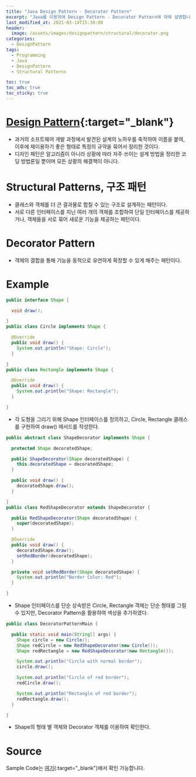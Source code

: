 ```yaml
---
title: "Java Design Pattern - Decorator Pattern"
excerpt: "Java를 이용하여 Design Pattern - Decorator Pattern에 대해 설명합니다."
last_modified_at: 2021-03-14T15:30:00
header:
  image: /assets/images/designpattern/structural/decorator.png
categories:
  - DesignPattern
tags:
  - Programming
  - Java
  - DesignPattern
  - Structural Patterns

toc: true
toc_ads: true
toc_sticky: true
---
```

# [Design Pattern](../designpattern){:target="_blank"}
- 과거의 소프트웨어 개발 과정에서 발견된 설계의 노하우를 축적하여 이름을 붙여, 이후에 재이용하기 좋은 형태로 특정의 규약을 묶어서 정리한 것이다.
- 디자인 패턴은 알고리즘이 아니라 상황에 따라 자주 쓰이는 설계 방법을 정리한 코딩 방법론일 뿐이며 모든 상황의 해결책이 아니다.

# Structural Patterns, 구조 패턴
- 클래스와 객체를 더 큰 결과물로 합칠 수 있는 구조로 설계하는 패턴이다.
- 서로 다른 인터페이스를 지닌 여러 개의 객체를 조합하여 단일 인터페이스를 제공하거나, 객체들을 서로 묶어 새로운 기능을 제공하는 패턴이다.

# Decorator Pattern
- 객체의 결합을 통해 기능을 동적으로 유연하게 확장할 수 있게 해주는 패턴이다.

# Example
```java
public interface Shape {

  void draw();

}
public class Circle implements Shape {

  @Override
  public void draw() {
    System.out.println("Shape: Circle");
  }

}
public class Rectangle implements Shape {

  @Override
  public void draw() {
    System.out.println("Shape: Rectangle");
  }

}
```

- 각 도형을 그리기 위해 Shape 인터페이스를 정의하고, Circle, Rectangle 클래스를 구현하여 draw() 메서드를 작성한다.

```java
public abstract class ShapeDecorator implements Shape {

  protected Shape decoratedShape;

  public ShapeDecorator(Shape decoratedShape) {
    this.decoratedShape = decoratedShape;
  }

  public void draw() {
    decoratedShape.draw();
  }

}
public class RedShapeDecorator extends ShapeDecorator {

  public RedShapeDecorator(Shape decoratedShape) {
    super(decoratedShape);
  }

  @Override
  public void draw() {
    decoratedShape.draw();
    setRedBorder(decoratedShape);
  }

  private void setRedBorder(Shape decoratedShape) {
    System.out.println("Border Color: Red");
  }

}
```

- Shape 인터페이스를 단순 상속받은 Circle, Rectangle 객체는 단순 형태를 그릴 수 있지만, Decorator Pattern을 활용하여 색상을 추가하였다.

```java
public class DecoratorPatternMain {

  public static void main(String[] args) {
    Shape circle = new Circle();
    Shape redCircle = new RedShapeDecorator(new Circle());
    Shape redRectangle = new RedShapeDecorator(new Rectangle());

    System.out.println("Circle with normal border");
    circle.draw();

    System.out.println("Circle of red border");
    redCircle.draw();

    System.out.println("Rectangle of red border");
    redRectangle.draw();
  }

}
```

- Shape의 형태 별 객체와 Decorator 객체를 이용하여 확인한다.

# Source
Sample Code는 [여기](https://github.com/GracefulSoul/designpattern/tree/master/src/main/java/gracefulsoul/structural/decorator){:target="_blank"}에서 확인 가능합니다.